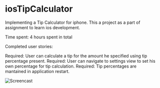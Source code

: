 iosTipCalculator
================

Implementing a Tip Calculator for iphone. This a project as a part of assignment to learn ios development.

Time spent: 4 hours spent in total

Completed user stories:

 Required: User can calculate a tip for the amount he specified using tip percentage present.
 Required: User can navigate to settings view to set his own percentage for tip calculation.
 Required: Tip percentages are mantained in application restart.

 ![Screencast](http://g.recordit.co/i6YLKq5YZl.gif)
